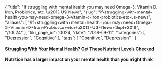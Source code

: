 {
    "title": "If struggling with mental health you may need Omega-3, Vitamin D. Iron, Probiotics, etc. \u2013 US News",
    "slug": "if-struggling-with-mental-health-you-may-need-omega-3-vitamin-d-iron-probiotics-etc-us-news",
    "aliases": [
        "/If+struggling+with+mental+health+you+may+need+Omega-3+Vitamin+D+Iron+Probiotics+etc+\u2013+US+News+Sept+2018",
        "/10024"
    ],
    "tiki_page_id": 10024,
    "date": "2018-09-11",
    "categories": [
        "Depression",
        "Cognitive"
    ],
    "tags": [
        "Cognitive",
        "Depression"
    ]
}


#### [Struggling With Your Mental Health? Get These Nutrient Levels Checked](https://health.usnews.com/wellness/mind/articles/2018-09-10/struggling-with-your-mental-health-get-these-nutrient-levels-checked)

 **Nutrition has a larger impact on your mental health than you might think**